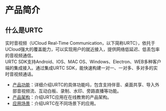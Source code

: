 # 产品简介


## 什么是URTC

实时音视频（UCloud Real-Time Communication，以下简称URTC），依托于UCloud强大的覆盖能力，可以实现用户的就近接入，提供网络低延迟、低丢包率的音视频通信。    
URTC SDK支持Android、IOS、MAC OS、Windows、Electron、WEB多种客户端的集成接入。通过集成URTC SDK，能快速构建一对一、一对多、多对多的实时音视频通话。     


* [产品功能](urtc/introduction/functions)：详细介绍URTC的具体功能吗，包含支持伴音、桌面共享、导入外部音视频流、互动白板、录制、水印、旁路直播等功能。 
* [产品架构](urtc/introduction/structure)：介绍URTC应用在在线教育的产品架构。
* [应用场景](urtc/introduction/scenario)：介绍URTC在不同场景下的应用。
